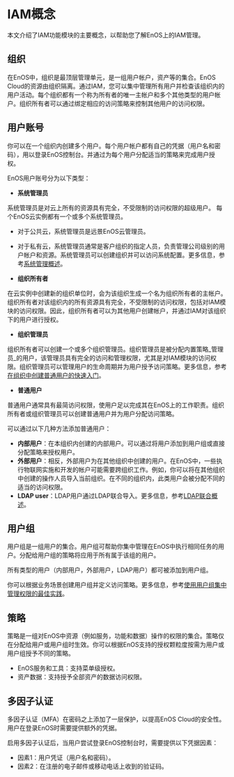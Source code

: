 # IAM概念

本文介绍了IAM功能模块的主要概念，以帮助您了解EnOS上的IAM管理。

## 组织<organization>

在EnOS中，组织是最顶层管理单元，是一组用户帐户，资产等的集合。EnOS Cloud的资源由组织隔离。通过IAM，您可以集中管理所有用户并检查该组织内的用户活动。每个组织都有一个称为所有者的唯一主帐户和多个其他类型的用户帐户。组织所有者可以通过绑定相应的访问策略来控制其他用户的访问权限。

## 用户账号<useraccount>

你可以在一个组织内创建多个用户。每个用户帐户都有自己的凭据（用户名和密码），用以登录EnOS控制台。并通过为每个用户分配适当的策略来完成用户授权。

EnOS用户账号分为以下类型：

- **系统管理员**

系统管理员是对云上所有的资源具有完全，不受限制的访问权限的超级用户。 每个EnOS云实例都有一个或多个系统管理员。
  - 对于公共云，系统管理员是远景EnOS云管理员。
  - 对于私有云，系统管理员通常是客户组织的指定人员，负责管理公司级别的用户帐户和资源。系统管理员可以创建组织并可以访问系统配置。更多信息，参考[系统管理概述](system/system_overview)。



- **组织所有者**

在云实例中创建新的组织单位时，会为该组织生成一个名为组织所有者的主帐户。组织所有者对该组织内的所有资源具有完全，不受限制的访问权限，包括对IAM模块的访问权限。因此，组织所有者可以为其他用户创建帐户，并通过IAM对该组织下的用户进行授权。


- **组织管理员**

组织所有者可以创建一个或多个组织管理员。组织管理员是被分配内置策略_管理员_的用户，该管理员具有完全的访问和管理权限，尤其是对IAM模块的访问权限。组织管理员可以管理用户的生命周期并为用户授予访问策略。更多信息，参考[在组织中创建普通用户的快速入门](iam_gettingstarted_adduser)。


- **普通用户**

普通用户通常具有最简访问权限，使用户足以完成其在EnOS上的工作职责。组织所有者或组织管理员可以创建普通用户并为用户分配访问策略。

可以通过以下几种方法添加普通用户：
   + **内部用户**：在本组织内创建的内部用户。可以通过将用户添加到用户组或直接分配策略来授权用户。
   + **外部用户**：相反，外部用户为在其他组织中创建的用户。在EnOS中，一些执行物联网实施和开发的帐户可能需要跨组织工作。例如，你可以将在其他组织中创建的操作人员导入当前组织。在不同的组织内，此类用户会被分配不同的适当的访问权限。
   + **LDAP user**：LDAP用户通过LDAP联合导入。更多信息，参考[LDAP联合概述](ldap/ldap_overview)。


## 用户组<usergroup>

用户组是一组用户的集合。用户组可帮助你集中管理在EnOS中执行相同任务的用户。分配给用户组的策略将应用于所有属于该组的用户。

所有类型的用户（内部用户，外部用户，LDAP用户）都可被添加到用户组。

你可以根据业务场景创建用户组并定义访问策略。更多信息，参考[使用用户组集中管理权限的最佳实践](best_practice)。


## 策略<policy>

策略是一组对EnOS中资源（例如服务，功能和数据）操作的权限的集合。策略仅在分配给用户或用户组时生效。你可以根据EnOS支持的授权颗粒度按需为用户或用户组授予不同的策略。

- EnOS服务和工具：支持菜单级授权。
- 资产数据：支持授予全部资产的数据访问权限。


## 多因子认证<mfa>

多因子认证（MFA）在密码之上添加了一层保护，以提高EnOS Cloud的安全性。用户在登录EnOS时需要提供额外的凭据。

启用多因子认证后，当用户尝试登录EnOS控制台时，需要提供以下凭据因素：

- 因素1：用户凭证（用户名和密码）。
- 因素2：在注册的电子邮件或移动电话上收到的验证码。

